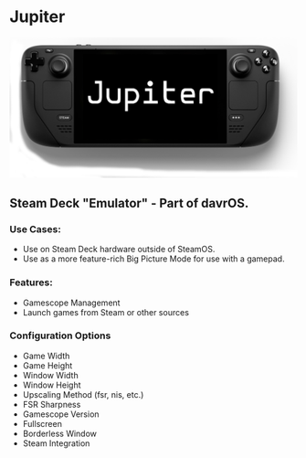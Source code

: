 # Jupiter
![Jupiter](images/branding/jupiter.png)
## Steam Deck "Emulator" - Part of davrOS.

### Use Cases:
- Use on Steam Deck hardware outside of SteamOS.
- Use as a more feature-rich Big Picture Mode for use with a gamepad.

### Features:
- Gamescope Management
- Launch games from Steam or other sources

### Configuration Options
- Game Width
- Game Height
- Window Width
- Window Height
- Upscaling Method (fsr, nis, etc.)
- FSR Sharpness
- Gamescope Version
- Fullscreen
- Borderless Window
- Steam Integration

